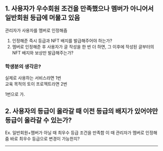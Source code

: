 ## 1. 사용자가 우수회원 조건을 만족했으나 멤버가 아니어서 일반회원 등급에 머물고 있음

관리자가 사용자를 멤버로 인정해줌

1. 인정해준 즉시 등급과 NFT 배지를 발급해주어야 하는가?
2. 멤버로 인정해준 후 사용자가 글 작성을 한 번 더 하면, 그 이후에 작성된 글부터의 NFT 배지와 보상만 발급해주는가?

### 학생분의 생각은?

실제로 사용하는 서비스라면 1번  
교육 목적의 토이 프로젝트라면 2번

1번으로 가.

## 2. 사용자의 등급이 올라갈 때 이전 등급의 배지가 있어야만 등급이 올라갈 수 있는가?

Ex. 일반회원+멤버가 아닐 때 최우수 등급 조건을 만족함 이 때 관리자가 멤버로 인정해줌
바로 최우수 등급으로 변경이 가능한지?

---
